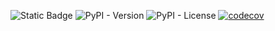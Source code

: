 ![Static Badge](https://img.shields.io/badge/Python-3.8%2B-brightgreen?logo=python)
![PyPI - Version](https://img.shields.io/pypi/v/franknpython?logo=pypi&logoColor=yellow&color=brightgreen)
![PyPI - License](https://img.shields.io/pypi/l/franknpython)
[![codecov](https://codecov.io/gh/tommmlij/franknpython/graph/badge.svg?token=GDLHRPUVCG)](https://codecov.io/gh/tommmlij/franknpython)